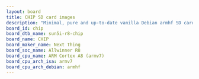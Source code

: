 ```yaml
---
layout: board
title: CHIP SD card images
description: "Minimal, pure and up-to-date vanilla Debian armhf SD card images for CHIP by Next Thing, SoC: Allwinner R8, CPU ISA: armv7"
board_id: chip
board_dtb_name: sun5i-r8-chip
board_name: CHIP
board_maker_name: Next Thing
board_soc_name: Allwinner R8
board_cpu_name: ARM Cortex A8 (armv7)
board_cpu_arch_isa: armv7
board_cpu_arch_debian: armhf
---
```

